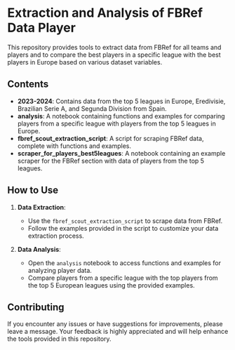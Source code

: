 # Extraction and Analysis of FBRef Data Player

This repository provides tools to extract data from FBRef for all teams and players and to compare the best players in a specific league with the best players in Europe based on various dataset variables.

## Contents

- **2023-2024**: Contains data from the top 5 leagues in Europe, Eredivisie, Brazilian Serie A, and Segunda Division from Spain.
- **analysis**: A notebook containing functions and examples for comparing players from a specific league with players from the top 5 leagues in Europe.
- **fbref_scout_extraction_script**: A script for scraping FBRef data, complete with functions and examples.
- **scraper_for_players_best5leagues**: A notebook containing an example scraper for the FBRef section with data of players from the top 5 leagues.

## How to Use

1. **Data Extraction**:
   - Use the `fbref_scout_extraction_script` to scrape data from FBRef.
   - Follow the examples provided in the script to customize your data extraction process.

2. **Data Analysis**:
   - Open the `analysis` notebook to access functions and examples for analyzing player data.
   - Compare players from a specific league with the top players from the top 5 European leagues using the provided examples.

## Contributing

If you encounter any issues or have suggestions for improvements, please leave a message. Your feedback is highly appreciated and will help enhance the tools provided in this repository.
